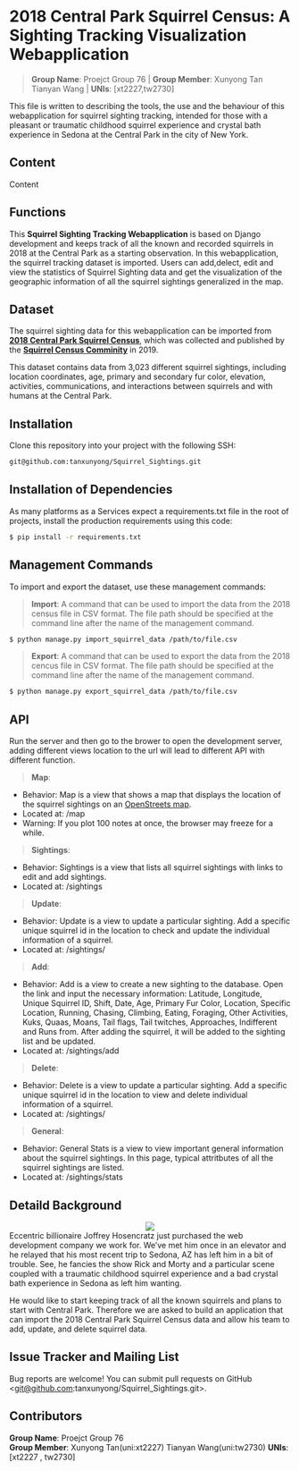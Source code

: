 # 2018 Central Park Squirrel Census: A Sighting Tracking Visualization Webapplication

> **Group Name**: Proejct Group 76   |   **Group Member**: Xunyong Tan  Tianyan Wang | **UNIs**: [xt2227,tw2730] 

This file is written to describing the tools, the use and the behaviour of this webapplication for squirrel sighting tracking, intended for those with a pleasant or traumatic childhood squirrel experience and crystal bath experience in Sedona at the Central Park in the city of New York. 

## Content
Content

## Functions

This **Squirrel Sighting Tracking Webapplication** is based on Django development and keeps track of all the known and recorded squirrels in 2018 at the Central Park as a starting observation. In this webapplication, the squirrel tracking dataset is imported. Users can add,delect, edit and view the statistics of Squirrel Sighting data and get the visualization of the geographic information of all the squirrel sightings generalized in the map.

## Dataset

The squirrel sighting data for this webapplication can be imported from [**2018 Central Park Squirrel Census**](https://data.cityofnewyork.us/Environment/2018-Central-Park-Squirrel-Census-Squirrel-Data/vfnx-vebw/data), which was collected and published by the [**Squirrel Census Comminity**](https://www.thesquirrelcensus.com/) in 2019. 

This dataset contains data from 3,023 different squirrel sightings, including location coordinates, age, primary and secondary fur color, elevation, activities, communications, and interactions between squirrels and with humans at the Central Park.

## Installation
Clone this repository into your project with the following SSH:
```bash
git@github.com:tanxunyong/Squirrel_Sightings.git
```
## Installation of Dependencies

As many platforms as a Services expect a requirements.txt file in the root of projects, install the production requirements using this code:
``` bash
$ pip install -r requirements.txt
```

## Management Commands

To import and export the dataset, use these management commands:

> **Import**: A command that can be used to import the data from the 2018 census file in CSV format. The file path should be specified at the command line after the name of the management command.

```bash
$ python manage.py import_squirrel_data /path/to/file.csv
```

> **Export**: A command that can be used to export the data from the 2018 cencus file in CSV format. The file path should be specified at the command line after the name of the management command. 

```bash
$ python manage.py export_squirrel_data /path/to/file.csv
```

## API
Run the server and then go to the brower to open the development server, adding different views location to the url will lead to different API with different function.

> **Map**:  
* Behavior: Map is a view that shows a map that displays the location of the squirrel sightings on an [OpenStreets map](https://www.openstreetmap.org/about/).
* Located at: /map
* Warning: If you plot 100 notes at once, the browser may freeze for a while.
 
> **Sightings**: 
* Behavior: Sightings is a view that lists all squirrel sightings with links to edit and add sightings.
* Located at: /sightings
 
> **Update**: 
* Behavior: Update is a view to update a particular sighting. Add a specific unique squirrel id in the location to check and update the individual information of a squirrel.
* Located at: /sightings/<unique-squirrel-id>
 
> **Add**: 
* Behavior: Add is a view to create a new sighting to the database. Open the link and input the necessary information: Latitude, Longitude, Unique Squirrel ID, Shift, Date, Age, Primary Fur Color, Location, Specific Location, Running, Chasing, Climbing, Eating, Foraging, Other Activities, Kuks, Quaas, Moans, Tail flags, Tail twitches, Approaches, Indifferent and Runs from. After adding the squirrel, it will be added to the sighting list and be updated.
* Located at: /sightings/add
 
> **Delete**: 
* Behavior: Delete is a view to update a particular sighting. Add a specific unique squirrel id in the location to view and delete individual information of a squirrel.
* Located at: /sightings/<unique-squirrel-id>
 
> **General**: 
* Behavior: General Stats is a view to view important general information about the squirrel sightings. In this page, typical attritbutes of all the squirrel sightings are listed.
* Located at: /sightings/stats

## Detaild Background
<div align="center">
  <img src="https://media.npr.org/assets/img/2017/04/25/istock-115796521-fcf434f36d3d0865301cdcb9c996cfd80578ca99-s1600-c85.jpg">
</div>
Eccentric billionaire Joffrey Hosencratz just purchased the web development company we work for. We’ve met him once in an elevator and he relayed that his most recent trip to Sedona, AZ has left him in a bit of trouble. See, he fancies the show Rick and Morty and a particular scene coupled with a traumatic childhood squirrel experience and a bad crystal bath experience in Sedona as left him wanting. 

He would like to start keeping track of all the known squirrels and plans to start with Central Park. Therefore we are asked to build an application that can import the 2018 Central Park Squirrel Census data and allow his team to add, update, and delete squirrel data. 

## Issue Tracker and Mailing List
Bug reports are welcome!  You can submit pull requests on 
GitHub <git@github.com:tanxunyong/Squirrel_Sightings.git>.

## Contributors

**Group Name**: Proejct Group 76      
**Group Member**: Xunyong Tan(uni:xt2227)  Tianyan Wang(uni:tw2730) 
**UNIs**: [xt2227 , tw2730]

